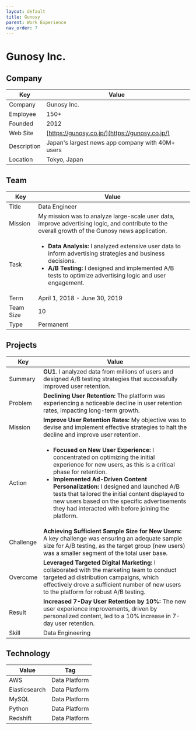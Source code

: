 ```yaml
---
layout: default
title: Gunosy
parent: Work Experience
nav_order: 7
---
```


# Gunosy Inc.

## Company

| Key         | Value                                              |
| ----------- | -------------------------------------------------- |
| Company     | Gunosy Inc.                                        |
| Employee    | 150+                                               |
| Founded     | 2012                                               |
| Web Site    | [https://gunosy.co.jp/](https://gunosy.co.jp/)                              |
| Description | Japan's largest news app company with 40M+ users |
| Location    | Tokyo, Japan                                       |

## Team

<table>
  <thead>
    <tr>
      <th>Key</th>
      <th>Value</th>
    </tr>
  </thead>
  <tbody>
    <tr>
      <td>Title</td>
      <td>Data Engineer</td>
    </tr>
    <tr>
      <td>Mission</td>
      <td>My mission was to analyze large-scale user data, improve advertising logic, and contribute to the overall growth of the Gunosy news application.</td>
    </tr>
    <tr>
      <td>Task</td>
      <td><ul><li><strong>Data Analysis:</strong> I analyzed extensive user data to inform advertising strategies and business decisions.</li><li><strong>A/B Testing:</strong> I designed and implemented A/B tests to optimize advertising logic and user engagement.</li></ul></td>
    </tr>
    <tr>
      <td>Term</td>
      <td>April 1, 2018 - June 30, 2019</td>
    </tr>
    <tr>
      <td>Team Size</td>
      <td>10</td>
    </tr>
    <tr>
      <td>Type</td>
      <td>Permanent</td>
    </tr>
  </tbody>
</table>

## Projects

<table>
  <thead>
    <tr>
      <th>Key</th>
      <th>Value</th>
    </tr>
  </thead>
  <tbody>
    <tr>
      <td>Summary</td>
      <td><strong>GU1</strong>. I analyzed data from millions of users and designed A/B testing strategies that successfully improved user retention.</td>
    </tr>
    <tr>
      <td>Problem</td>
      <td><strong>Declining User Retention:</strong> The platform was experiencing a noticeable decline in user retention rates, impacting long-term growth.</td>
    </tr>
    <tr>
      <td>Mission</td>
      <td><strong>Improve User Retention Rates:</strong> My objective was to devise and implement effective strategies to halt the decline and improve user retention.</td>
    </tr>
    <tr>
      <td>Action</td>
      <td><ul><li><strong>Focused on New User Experience:</strong> I concentrated on optimizing the initial experience for new users, as this is a critical phase for retention.</li><li><strong>Implemented Ad-Driven Content Personalization:</strong> I designed and launched A/B tests that tailored the initial content displayed to new users based on the specific advertisements they had interacted with before joining the platform.</li></ul></td>
    </tr>
    <tr>
      <td>Challenge</td>
      <td><strong>Achieving Sufficient Sample Size for New Users:</strong> A key challenge was ensuring an adequate sample size for A/B testing, as the target group (new users) was a smaller segment of the total user base.</td>
    </tr>
    <tr>
      <td>Overcome</td>
      <td><strong>Leveraged Targeted Digital Marketing:</strong> I collaborated with the marketing team to conduct targeted ad distribution campaigns, which effectively drove a sufficient number of new users to the platform for robust A/B testing.</td>
    </tr>
    <tr>
      <td>Result</td>
      <td><strong>Increased 7-Day User Retention by 10%:</strong> The new user experience improvements, driven by personalized content, led to a 10% increase in 7-day user retention.</td>
    </tr>
    <tr>
      <td>Skill</td>
      <td>Data Engineering</td>
    </tr>
  </tbody>
</table>

## Technology

| Value         | Tag           |
| ------------- | ------------- |
| AWS           | Data Platform |
| Elasticsearch | Data Platform |
| MySQL         | Data Platform |
| Python        | Data Platform |
| Redshift      | Data Platform |
